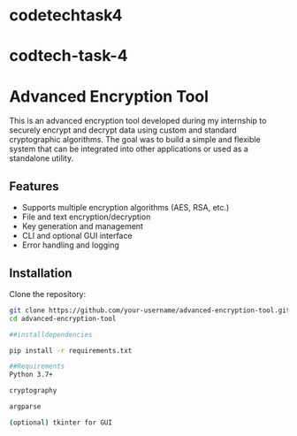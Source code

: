 # codetechtask4
# codtech-task-4
# Advanced Encryption Tool

This is an advanced encryption tool developed during my internship to securely encrypt and decrypt data using custom and standard cryptographic algorithms. The goal was to build a simple and flexible system that can be integrated into other applications or used as a standalone utility.

## Features

- Supports multiple encryption algorithms (AES, RSA, etc.)
- File and text encryption/decryption
- Key generation and management
- CLI and optional GUI interface
- Error handling and logging

## Installation

Clone the repository:

```bash
git clone https://github.com/your-username/advanced-encryption-tool.git
cd advanced-encryption-tool

##installdependencies 

pip install -r requirements.txt

##Requirements
Python 3.7+

cryptography

argparse

(optional) tkinter for GUI
